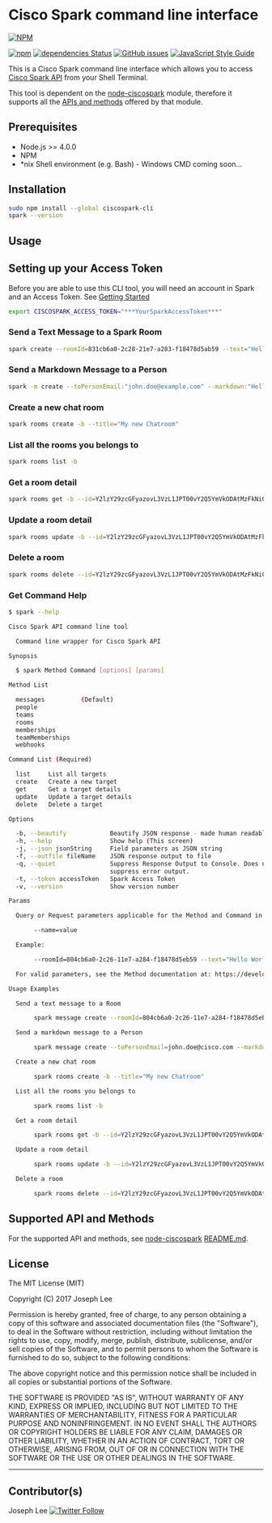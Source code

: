 # Cisco Spark command line interface

[![NPM](https://nodei.co/npm/ciscospark-cli.png)](https://nodei.co/npm/ciscospark-cli/)

[![npm](https://img.shields.io/npm/v/ciscospark-cli.svg)](https://www.npmjs.com/package/ciscospark-cli) [![dependencies Status](https://david-dm.org/joelee/spark-cli/status.svg)](https://david-dm.org/joelee/spark-cli) [![GitHub issues](https://img.shields.io/github/issues/joelee/spark-cli.svg)](https://github.com/joelee/ciscospark/issues) [![JavaScript Style Guide](https://img.shields.io/badge/code_style-standard-brightgreen.svg)](https://standardjs.com)

This is a Cisco Spark command line interface which allows you to access [Cisco Spark API](https://developer.ciscospark.com/quick-reference.html) from your Shell Terminal. 

This tool is dependent on the [node-ciscospark](https://www.npmjs.com/package/node-ciscospark) module, therefore it supports all the [APIs and methods]((https://github.com/joelee/ciscospark/blob/master/README.md)) offered by that module.

## Prerequisites

- Node.js >= 4.0.0
- NPM
- *nix Shell environment (e.g. Bash) - Windows CMD coming soon...

## Installation

```bash
sudo npm install --global ciscospark-cli
spark --version
```

## Usage

## Setting up your Access Token

Before you are able to use this CLI tool, you will need an account in Spark and an Access Token. See [Getting Started](https://developer.ciscospark.com/getting-started.html)

```bash
export CISCOSPARK_ACCESS_TOKEN="***YourSparkAccessToken***"
```

### Send a Text Message to a Spark Room

```bash
spark create --roomId=831cb6a0-2c28-21e7-a283-f18478d5ab59 --text="Hello World"
```

### Send a Markdown Message to a Person

```bash
spark -m create --toPersonEmail:"john.doe@example.com" --markdown:"Hello **John**"
```

### Create a new chat room

```bash
spark rooms create -b --title="My new Chatroom"
```

### List all the rooms you belongs to

```bash
spark rooms list -b
```

### Get a room detail

```bash
spark rooms get -b --id=Y2lzY29zcGFyazovL3VzL1JPT00vY2Q5YmVkODAtMzFkNi0xMWU3LTlhMTEtZTUzOTFlOTI4MjAx
```

### Update a room detail

```bash
spark rooms update -b --id=Y2lzY29zcGFyazovL3VzL1JPT00vY2Q5YmVkODAtMzFkNi0xMWU3LTlhMTEtZTUzOTFlOTI4MjAx --title="Name Changed"
```

### Delete a room

```bash
spark rooms delete --id=Y2lzY29zcGFyazovL3VzL1JPT00vY2Q5YmVkODAtMzFkNi0xMWU3LTlhMTEtZTUzOTFlOTI4MjAx
```

### Get Command Help

```bash
$ spark --help

Cisco Spark API command line tool

  Command line wrapper for Cisco Spark API

Synopsis

  $ spark Method Command [options] [params]

Method List

  messages          (Default)
  people
  teams
  rooms
  memberships
  teamMemberships
  webhooks

Command List (Required)

  list     List all targets
  create   Create a new target
  get      Get a target details
  update   Update a target details
  delete   Delete a target

Options

  -b, --beautify            Beautify JSON response - made human readable
  -h, --help                Show help (This screen)
  -j, --json jsonString     Field parameters as JSON string
  -f, --outfile fileName    JSON response output to file
  -q, --quiet               Suppress Response Output to Console. Does not
                            suppress error output.
  -t, --token accessToken   Spark Access Token
  -v, --version             Show version number

Params

  Query or Request parameters applicable for the Method and Command in the format of:

       --name=value

  Example:

       --roomId=804cb6a0-2c26-11e7-a284-f18478d5eb59 --text="Hello World"

  For valid parameters, see the Method documentation at: https://developer.ciscospark.com/quick-reference.html

Usage Examples

  Send a text message to a Room

       spark message create --roomId=804cb6a0-2c26-11e7-a284-f18478d5eb59 --text="Hello World"

  Send a markdown message to a Person

       spark message create --toPersonEmail=john.doe@cisco.com --markdown="Hello **John**"

  Create a new chat room

       spark rooms create -b --title="My new Chatroom"

  List all the rooms you belongs to

       spark rooms list -b

  Get a room detail

       spark rooms get -b --id=Y2lzY29zcGFyazovL3VzL1JPT00vY2Q5YmVkODAtMzFkNi0xMWU3LTlhMTEtZTUzOTFlOTI4MjAx

  Update a room detail

       spark rooms update -b --id=Y2lzY29zcGFyazovL3VzL1JPT00vY2Q5YmVkODAtMzFkNi0xMWU3LTlhMTEtZTUzOTFlOTI4MjAx --title="Name Changed"

  Delete a room

       spark rooms delete --id=Y2lzY29zcGFyazovL3VzL1JPT00vY2Q5YmVkODAtMzFkNi0xMWU3LTlhMTEtZTUzOTFlOTI4MjAx
```

## Supported API and Methods

For the supported API and methods, see [node-ciscospark](https://www.npmjs.com/package/node-ciscospark) [README.md](https://github.com/joelee/ciscospark/blob/master/README.md).

## License

The MIT License (MIT)

Copyright (C) 2017 Joseph Lee

Permission is hereby granted, free of charge, to any person obtaining a copy of this software and associated documentation files (the "Software"), to deal in the Software without restriction, including without limitation the rights to use, copy, modify, merge, publish, distribute, sublicense, and/or sell copies of the Software, and to permit persons to whom the Software is furnished to do so, subject to the following conditions:

The above copyright notice and this permission notice shall be included in all copies or substantial portions of the Software.

THE SOFTWARE IS PROVIDED "AS IS", WITHOUT WARRANTY OF ANY KIND, EXPRESS OR IMPLIED, INCLUDING BUT NOT LIMITED TO THE WARRANTIES OF MERCHANTABILITY, FITNESS FOR A PARTICULAR PURPOSE AND NONINFRINGEMENT. IN NO EVENT SHALL THE AUTHORS OR COPYRIGHT HOLDERS BE LIABLE FOR ANY CLAIM, DAMAGES OR OTHER LIABILITY, WHETHER IN AN ACTION OF CONTRACT, TORT OR OTHERWISE, ARISING FROM, OUT OF OR IN CONNECTION WITH THE SOFTWARE OR THE USE OR OTHER DEALINGS IN THE SOFTWARE.

---

## Contributor(s)

Joseph Lee [![Twitter Follow](https://img.shields.io/twitter/follow/joe_lee.svg?style=social&label=Follow)](https://twitter.com/joe_lee)
